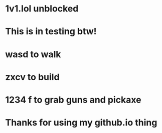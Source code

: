 # 1v1.lol unblocked

# This is in testing btw!

# wasd to walk

# zxcv to build

# 1234 f to grab guns and pickaxe

# Thanks for using my github.io thing
